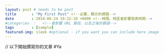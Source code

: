 ```yaml
---
layout: post # needs to be post
title       : "My First Post" <!--必要，顯示的標題-->
date        : 2018-06-24 19:32:10 +0800 <!--時間、時區會影響發表時間-->
#categories  :   <!--會影響 URL 路徑，以及之後的篩選-->
tags        : [sample]
featured-img: sleek #optional - if you want you can include hero image
---
```


// 以下開始撰寫你的文章
#Ya
